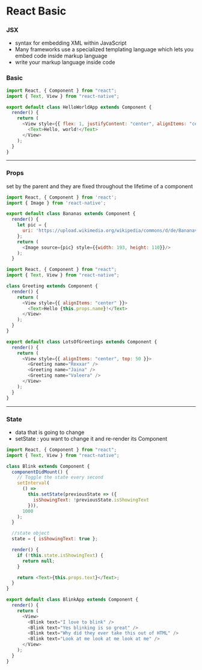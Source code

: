 # React Basic

### JSX

- syntax for embedding XML within JavaScript
- Many frameworks use a specialized templating language which lets you embed code inside markup language
- write your markup language inside code

### Basic

```js
import React, { Component } from "react";
import { Text, View } from "react-native";

export default class HelloWorldApp extends Component {
  render() {
    return (
      <View style={{ flex: 1, justifyContent: "center", alignItems: "center" }}>
        <Text>Hello, world!</Text>
      </View>
    );
  }
}
```

---

### Props

set by the parent and they are fixed throughout the lifetime of a component

```js
import React, { Component } from 'react';
import { Image } from 'react-native';

export default class Bananas extends Component {
  render() {
    let pic = {
      uri: 'https://upload.wikimedia.org/wikipedia/commons/d/de/Bananavarieties.jpg'
    };
    return (
      <Image source={pic} style={{width: 193, height: 110}}/>
    );
  }
```

```js
import React, { Component } from "react";
import { Text, View } from "react-native";

class Greeting extends Component {
  render() {
    return (
      <View style={{ alignItems: "center" }}>
        <Text>Hello {this.props.name}!</Text>
      </View>
    );
  }
}

export default class LotsOfGreetings extends Component {
  render() {
    return (
      <View style={{ alignItems: "center", top: 50 }}>
        <Greeting name="Rexxar" />
        <Greeting name="Jaina" />
        <Greeting name="Valeera" />
      </View>
    );
  }
}
```

---

### State

- data that is going to change
- setState : you want to change it and re-render its Component

```js
import React, { Component } from "react";
import { Text, View } from "react-native";

class Blink extends Component {
  componentDidMount() {
    // Toggle the state every second
    setInterval(
      () =>
        this.setState(previousState => ({
          isShowingText: !previousState.isShowingText
        })),
      1000
    );
  }

  //state object
  state = { isShowingText: true };

  render() {
    if (!this.state.isShowingText) {
      return null;
    }

    return <Text>{this.props.text}</Text>;
  }
}

export default class BlinkApp extends Component {
  render() {
    return (
      <View>
        <Blink text="I love to blink" />
        <Blink text="Yes blinking is so great" />
        <Blink text="Why did they ever take this out of HTML" />
        <Blink text="Look at me look at me look at me" />
      </View>
    );
  }
}
```
